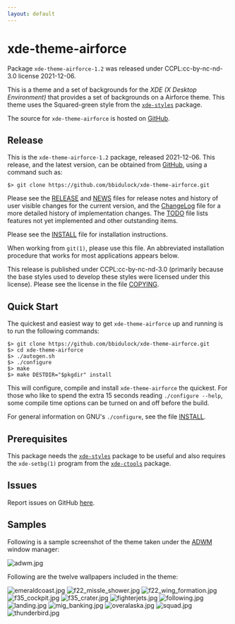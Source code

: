 ```yaml
---
layout: default
---
```

[xde-theme-airforce -- read me first file.  2021-12-06]: #

xde-theme-airforce
===============

Package `xde-theme-airforce-1.2` was released under CCPL:cc-by-nc-nd-3.0
license 2021-12-06.

This is a theme and a set of backgrounds for the _XDE (X Desktop
Environment)_ that provides a set of backgrounds on
a Airforce theme.
This theme uses the Squared-green style from the [`xde-styles`][11]
package.

The source for `xde-theme-airforce` is hosted on [GitHub][1].


Release
-------

This is the `xde-theme-airforce-1.2` package, released 2021-12-06.
This release, and the latest version, can be obtained from [GitHub][1],
using a command such as:

    $> git clone https://github.com/bbidulock/xde-theme-airforce.git

Please see the [RELEASE][3] and [NEWS][4] files for release notes and
history of user visible changes for the current version, and the
[ChangeLog][5] file for a more detailed history of implementation
changes.  The [TODO][6] file lists features not yet implemented and
other outstanding items.

Please see the [INSTALL][8] file for installation instructions.

When working from `git(1)`, please use this file.  An abbreviated
installation procedure that works for most applications appears below.

This release is published under CCPL:cc-by-nc-nd-3.0 (primarily because
the base styles used to develop these styles were licensed under this
license).
Please see the license in the file [COPYING][10].


Quick Start
-----------

The quickest and easiest way to get `xde-theme-airforce` up and
running is to run the following commands:

    $> git clone https://github.com/bbidulock/xde-theme-airforce.git
    $> cd xde-theme-airforce
    $> ./autogen.sh
    $> ./configure
    $> make
    $> make DESTDIR="$pkgdir" install

This will configure, compile and install `xde-theme-airforce` the
quickest.  For those who like to spend the extra 15 seconds reading
`./configure --help`, some compile time options can be turned on and off
before the build.

For general information on GNU's `./configure`, see the file
[INSTALL][8].


Prerequisites
-------------

This package needs the [`xde-styles`][11] package to be useful and also
requires the `xde-setbg(1)` program from the [`xde-ctools`][12] package.


Issues
------

Report issues on GitHub [here][2].


Samples
-------

Following is a sample screenshot of the theme taken under the [ADWM][13]
window manager:

![adwm.jpg](scrot/adwm.jpg "Wallpaper #1")

Following are the twelve wallpapers included in the theme:

![emeraldcoast.jpg](images/emeraldcoast.jpg "Wallpaper #1")
![f22_missle_shower.jpg](images/f22_missle_shower.jpg "Wallpaper #2")
![f22_wing_formation.jpg](images/f22_wing_formation.jpg "Wallpaper #3")
![f35_cockpit.jpg](images/f35_cockpit.jpg "Wallpaper #4")
![f35_crater.jpg](images/f35_crater.jpg "Wallpaper #5")
![fighterjets.jpg](images/fighterjets.jpg "Wallpaper #6")
![following.jpg](images/following.jpg "Wallpaper #7")
![landing.jpg](images/landing.jpg "Wallpaper #8")
![mig_banking.jpg](images/mig_banking.jpg "Wallpaper #9")
![overalaska.jpg](images/overalaska.jpg "Wallpaper #10")
![squad.jpg](images/squad.jpg "Wallpaper #11")
![thunderbird.jpg](images/thunderbird.jpg "Wallpaper #12")

[1]: https://github.com/bbidulock/xde-theme-airforce
[2]: https://github.com/bbidulock/xde-theme-airforce/issues
[3]: https://github.com/bbidulock/xde-theme-airforce/blob/1.2/RELEASE
[4]: https://github.com/bbidulock/xde-theme-airforce/blob/1.2/NEWS
[5]: https://github.com/bbidulock/xde-theme-airforce/blob/1.2/ChangeLog
[6]: https://github.com/bbidulock/xde-theme-airforce/blob/1.2/TODO
[7]: https://github.com/bbidulock/xde-theme-airforce/blob/1.2/COMPLIANCE
[8]: https://github.com/bbidulock/xde-theme-airforce/blob/1.2/INSTALL
[9]: https://github.com/bbidulock/xde-theme-airforce/blob/1.2/LICENSE
[10]: https://github.com/bbidulock/xde-theme-airforce/blob/1.2/COPYING
[11]: https://github.com/bbidulock/xde-styles
[12]: https://github.com/bbidulock/xde-ctools
[13]: https://bbidulock.github.io/adwm

[ vim: set ft=markdown sw=4 tw=72 nocin nosi fo+=tcqlorn spell: ]: #
